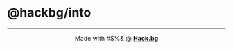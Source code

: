 # @hackbg/into

<div align="center">

---

Made with #$%& @ [**Hack.bg**](https://foss.hack.bg)

</div>
